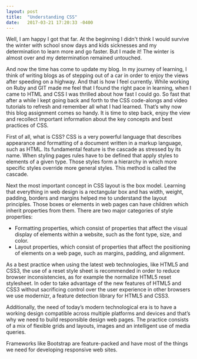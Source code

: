 ```yaml
---
layout: post
title:  "Understanding CSS"
date:   2017-03-21 17:20:33 -0400
---
```



Well, I am happy I got that far. At the beginning I didn't think I would survive the winter with school snow days and kids sicknesses and my determination to learn more and go faster. But I made it! The winter is almost over and my determination remained untouched. 

And now the time has come to update my blog. In my journey of learning, I think of writing blogs as of stepping out of a car in order to enjoy the views after speeding on a highway. And that is how I feel currently. While working on Ruby and GIT made me feel that I found the right pace in learning, when I came to HTML and CSS I was thrilled about how fast I could go. So fast that after a while I kept going back and forth to the CSS code-alongs and video tutorials to refresh and remember all what I had learned. That’s why now this blog assignment comes so handy. It is time to step back, enjoy the view and recollect important information about the key concepts and best practices of CSS.

First of all, what is CSS? CSS is a very powerful language that describes appearance and formatting of a document written in a markup language, such as HTML. Its fundamental feature is the cascade as stressed by its name. When styling pages rules have to be defined that apply styles to elements of a given type. Those styles form a hierarchy in which more specific styles override more general styles. This method is called the cascade.

Next the most important concept in CSS layout is the box model. Learning that everything in web design is a rectangular box and has width, weight, padding, borders and margins helped me to understand the layout principles. Those boxes or elements in web pages can have children which inherit properties from them.
There are two major categories of style properties:
* Formatting properties, which consist of properties that affect the visual display of elements within a website, such as the font type, size, and color.
* Layout properties, which consist of properties that affect the positioning of elements on a web page, such as margins, padding, and alignment.

As a best practice when using the latest web technologies, like HTML5 and CSS3, the use of a reset style sheet is recommended in order to reduce browser inconsistencies, as for example the normalize HTML5 reset stylesheet. 
In oder to take advantage of the new features of HTML5 and CSS3 without sacrificing control over the user experience in other browsers we use modernizr, a feature detection library for HTML5 and CSS3.

Additionally, the need of today’s modern technological era is to have a working design compatible across multiple platforms and devices and that’s why we need to build responsible design web pages. The practice consists of a mix of flexible grids and layouts, images and an intelligent use of media queries.

Frameworks like Bootstrap are feature-packed and have most of the things we need for developing responsive web sites.


